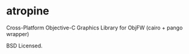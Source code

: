 atropine
======

Cross-Platform Objective-C Graphics Library for ObjFW (cairo + pango wrapper)

BSD Licensed.
